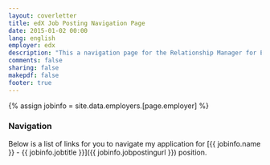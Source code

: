 ```yaml
---
layout: coverletter
title: edX Job Posting Navigation Page
date: 2015-01-02 00:00
lang: english
employer: edx
description: "This a navigation page for the Relationship Manager for Europe (Contract Role) position."
comments: false
sharing: false
makepdf: false
footer: true
---
```

{% assign jobinfo = site.data.employers.[page.employer] %}
### Navigation

Below is a list of links for you to navigate my application for [{{ jobinfo.name }} - {{ jobinfo.jobtitle }}]({{ jobinfo.jobpostingurl }}) position.
